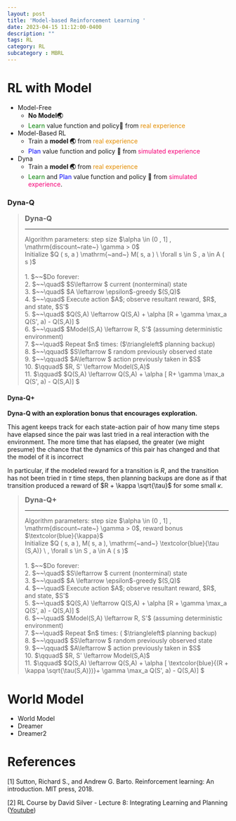 ```yaml
---
layout: post
title: 'Model-based Reinforcement Learning '
date: 2023-04-15 11:12:00-0400
description: ""
tags: RL 
category: RL
subcategory : MBRL
---
```



# RL with Model

* Model-Free
    * **No Model🌏**
    * <span> <text style='color:green' >Learn</text> value function and policy🦾 from <text style='color:#E38D00' >real experience</text> </span>
* Model-Based RL 
    * Train a **model 🌏** from <text style='color:#E38D00' >real experience</text> 
    * <span> <text style='color:blue' >Plan </text>  value function and policy 🦾 from  <text style='color:#F60077' >simulated experience</text>   </span>
* Dyna 
    * Train a **model 🌏** from <text style='color:#E38D00' >real experience</text> 
    * <span> <text style='color:green' >Learn</text> and <text style='color:blue' >Plan </text> value function and policy 🦾 from  <text style='color:#F60077' >simulated experience</text>. </span> 




### Dyna-Q



<Blockquote>
<h3 style="margin:0px"> Dyna-Q </h3>
<hr>
Algorithm parameters: step size  $\alpha \in (0 , 1] , \mathrm{discount~rate~} \gamma > 0$     <br> 
Initialize  $Q  ( s, a ) \mathrm{~and~} M( s, a ) \  \forall s \in S , a \in A ( s )$  <br>
<br>
1. $~~$Do forever:  <br>
2. $~~\quad$ $S\leftarrow $ current (nonterminal) state    <br>
3. $~~\quad$  $A \leftarrow \epsilon$-greedy $(S,Q)$ <br>
4. $~~\quad$ Execute action $A$; observe resultant reward, $R$, and state, $S'$    <br>
5. $~~\quad$ $Q(S,A) \leftarrow Q(S,A) + \alpha [R + \gamma \max_a Q(S', a) - Q(S,A)] $    <br>
6. $~~\quad$ $Model(S,A) \leftarrow R, S'$ (assuming deterministic environment)   <br>
7. $~~\quad$ Repeat $n$ times:   <text style="text-align: right;" > ($\triangleleft$  planning backup) </text> <br>
8. $~~\qquad$ $S\leftarrow $ random previously observed state    <br>
9. $~~\qquad$ $A\leftarrow $ action previously taken in $S$   <br>
10. $\qquad$ $R, S' \leftarrow Model(S,A)$    <br>
11. $\qquad$ $Q(S,A) \leftarrow Q(S,A) + \alpha [ R+ \gamma \max_a Q(S', a) - Q(S,A)] $ 
</Blockquote>


#### Dyna-Q+


**Dyna-Q with an exploration bonus that encourages exploration.**

This agent keeps track for each state-action pair of how many time steps
have elapsed since the pair was last tried in a real interaction with the environment.
The more time that has elapsed, the greater (we might presume)
the chance that the dynamics of this pair has changed and that the model of
it is incorrect

In particular, if the modeled reward for a transition is $R$, and the transition
has not been tried in $\tau$ time steps, then planning backups are done as if that
transition produced a reward of $R + \kappa \sqrt{\tau}$ for some small $\kappa$.


<Blockquote>
<h3 style="margin:0px"> Dyna-Q+ </h3>
<hr>
Algorithm parameters: step size  $\alpha \in (0 , 1] , \mathrm{discount~rate~} \gamma > 0$, reward bonus $\textcolor{blue}{\kappa}$     <br> 
Initialize  $Q  ( s, a ),  M( s, a ), \mathrm{~and~} \textcolor{blue}{\tau (S,A)} \ , \forall s \in S , a \in A ( s )$  <br>
<br>
1. $~~$Do forever:  <br>
2. $~~\quad$ $S\leftarrow $ current (nonterminal) state    <br>
3. $~~\quad$  $A \leftarrow \epsilon$-greedy $(S,Q)$ <br>
4. $~~\quad$ Execute action $A$; observe resultant reward, $R$, and state, $S'$    <br>
5. $~~\quad$ $Q(S,A) \leftarrow Q(S,A) + \alpha [R + \gamma \max_a Q(S', a) - Q(S,A)] $    <br>
6. $~~\quad$ $Model(S,A) \leftarrow R, S'$ (assuming deterministic environment)   <br>
7. $~~\quad$ Repeat $n$ times:   <text style="text-align: right;" > ( $\triangleleft$ planning backup) </text>  <br>
8. $~~\qquad$ $S\leftarrow $ random previously observed state    <br>
9. $~~\qquad$ $A\leftarrow $ action previously taken in $S$   <br>
10. $\qquad$ $R, S' \leftarrow Model(S,A)$    <br>
11. $\qquad$ $Q(S,A) \leftarrow Q(S,A) + \alpha [ \textcolor{blue}{(R + \kappa \sqrt{\tau(S,A)})}+ \gamma \max_a Q(S', a) - Q(S,A)] $ 
</Blockquote>



# World Model 


* World Model 
* Dreamer 
* Dreamer2



# References 

[1] Sutton, Richard S., and Andrew G. Barto. Reinforcement learning: An introduction. MIT press, 2018.


[2] RL Course by David Silver - Lecture 8: Integrating Learning and Planning ([Youtube](https://www.youtube.com/watch?v=ItMutbeOHtc))
